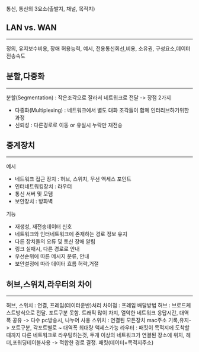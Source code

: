 통신, 통신의 3요소(출발지, 채널, 목적지)
## LAN vs. WAN

---

정의, 유지보수비용, 장애 허용능력, 예시, 전용통신회선,비용, 소유권, 구성요소,데이터 전송속도



## 분할,다중화

---

분할(Segmentation) : 작은조각으로 잘라서 네트워크로 전달
-> 장점 2가지

- 다중화(Multiplexing) : 네트워크에서 별도 대화 조각들이 함께 인터리브하기위한 과정
- 신뢰성 : 다른경로로 이동 or 유실시 누락만 재전송



## 중계장치

---

예시

- 네트워크 접근 장치 : 허브, 스위치, 무선 액세스 포인트
- 인터네트워킹장치 : 라우터
- 통신 서버 및 모뎀
- 보안장치 : 방화벽

기능

- 재생성, 재전송데이터 신호
- 네트워크와 인터네트워크에 존재하는 경로 정보 유지
- 다른 장치들의 오류 및 토신 장애 알림
- 링크 실패시, 다른 경로로 안내
- 우선순위에 따른 메시지 분류, 안내
- 보안설정에 따라 데이터 흐름 허락,거절



## 허브,스위치,라우터의 차이 

---

허브, 스위치 : 연결, 프레임(데이터운반)처리
차이점 : 프레임 배달방법
허브 : 브로드케스트방식으로 전달. 포트구분 못함. 트래픽 많이 차지, 열악한 네트워크 응답시간, 대역폭 공유 -> 다수 pc방송시, 나누어 사용
스위치 : 연결된 모든장치 mac주소 기록,유지-> 포트구분, 각포트별로 ~ 대역폭 최대량 액세스가능
라우터 : 패킷이 목적지에 도착할때까지 다른 네트워크로 라우팅하는것, 두개 이상의 네트워크가 연결된 장소에 위치, 헤더,포워딩테이블사용 -> 적합한 경로 결정.
패킷(데이터+목적지주소)

